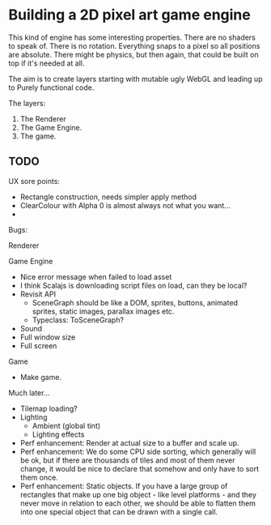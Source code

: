 # Building a 2D pixel art game engine
This kind of engine has some interesting properties.
There are no shaders to speak of.
There is no rotation.
Everything snaps to a pixel so all positions are absolute.
There might be physics, but then again, that could be built on top if it's needed at all.

The aim is to create layers starting with mutable ugly WebGL and leading up to Purely functional code.

The layers:
1. The Renderer
2. The Game Engine.
3. The game.

## TODO

UX sore points:
- Rectangle construction, needs simpler apply method
- ClearColour with Alpha 0 is almost always not what you want...
-

Bugs:

Renderer

Game Engine
- Nice error message when failed to load asset
- I think Scalajs is downloading script files on load, can they be local?
- Revisit API
  - SceneGraph should be like a DOM, sprites, buttons, animated sprites, static images, parallax images etc.
  - Typeclass: ToSceneGraph?
- Sound
- Full window size
- Full screen

Game
- Make game.


Much later...
- Tilemap loading?
- Lighting
  - Ambient (global tint)
  - Lighting effects
- Perf enhancement: Render at actual size to a buffer and scale up.
- Perf enhancement: We do some CPU side sorting, which generally will be ok, but if there are thousands of tiles and most of them never change, it would be nice to declare that somehow and only have to sort them once.
- Perf enhancement: Static objects. If you have a large group of rectangles that make up one big object - like level platforms - and they never move in relation to each other, we should be able to flatten them into one special object that can be drawn with a single call.
